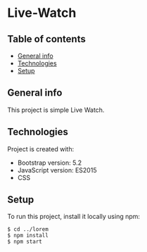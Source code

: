 # Live-Watch

## Table of contents
* [General info](#general-info)
* [Technologies](#technologies)
* [Setup](#setup)

## General info
This project is simple Live Watch.
	
## Technologies
Project is created with:
* Bootstrap version: 5.2
* JavaScript version: ES2015
* CSS
	
## Setup
To run this project, install it locally using npm:

```
$ cd ../lorem
$ npm install
$ npm start
```


